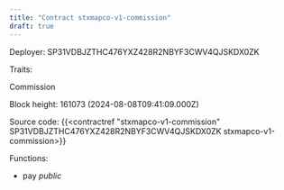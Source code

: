 ```yaml
---
title: "Contract stxmapco-v1-commission"
draft: true
---
```

Deployer: SP31VDBJZTHC476YXZ428R2NBYF3CWV4QJSKDX0ZK

Traits:
 
Commission


Block height: 161073 (2024-08-08T09:41:09.000Z)

Source code: {{<contractref "stxmapco-v1-commission" SP31VDBJZTHC476YXZ428R2NBYF3CWV4QJSKDX0ZK stxmapco-v1-commission>}}

Functions:

* pay _public_
